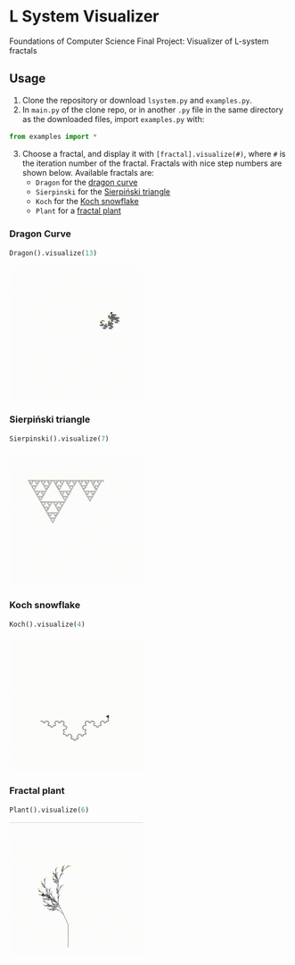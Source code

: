 # L System Visualizer
Foundations of Computer Science Final Project: Visualizer of L-system fractals

## Usage
1. Clone the repository or download `lsystem.py` and `examples.py`.
2. In `main.py` of the clone repo, or in another `.py` file in the same directory as the downloaded files, import `examples.py` with:
```python
from examples import *
```
3. Choose a fractal, and display it with `[fractal].visualize(#)`, where `#` is the iteration number of the fractal. Fractals with nice step numbers are shown below. Available fractals are:
    - `Dragon` for the [dragon curve](https://en.wikipedia.org/wiki/Dragon_curve)
    - `Sierpinski` for the [Sierpiński triangle](https://en.wikipedia.org/wiki/Sierpi%C5%84ski_triangle)
    - `Koch` for the [Koch snowflake](https://en.wikipedia.org/wiki/Koch_snowflake)
    - `Plant` for a [fractal plant](https://en.wikipedia.org/wiki/L-system#Example_7:_fractal_plant)
    

### Dragon Curve
```python
Dragon().visualize(13)
```
![Dragon curve gif](/img/dragon.gif)
### Sierpiński triangle
```python
Sierpinski().visualize(7)
```
![Sierpiński triangle gif](/img/sierpinski.gif)
### Koch snowflake
```python
Koch().visualize(4)
```
![Koch snowflake gif](/img/koch.gif)
### Fractal plant
```python
Plant().visualize(6)
```
![Fractal plant gif](/img/plant.gif)
